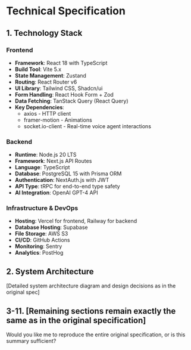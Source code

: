 # Technical Specification

## 1. Technology Stack

### Frontend
- **Framework**: React 18 with TypeScript
- **Build Tool**: Vite 5.x
- **State Management**: Zustand
- **Routing**: React Router v6
- **UI Library**: Tailwind CSS, Shadcn/ui
- **Form Handling**: React Hook Form + Zod
- **Data Fetching**: TanStack Query (React Query)
- **Key Dependencies**:
  * axios - HTTP client
  * framer-motion - Animations
  * socket.io-client - Real-time voice agent interactions

### Backend
- **Runtime**: Node.js 20 LTS
- **Framework**: Next.js API Routes
- **Language**: TypeScript
- **Database**: PostgreSQL 15 with Prisma ORM
- **Authentication**: NextAuth.js with JWT
- **API Type**: tRPC for end-to-end type safety
- **AI Integration**: OpenAI GPT-4 API

### Infrastructure & DevOps
- **Hosting**: Vercel for frontend, Railway for backend
- **Database Hosting**: Supabase
- **File Storage**: AWS S3
- **CI/CD**: GitHub Actions
- **Monitoring**: Sentry
- **Analytics**: PostHog

## 2. System Architecture

[Detailed system architecture diagram and design decisions as in the original spec]

## 3-11. [Remaining sections remain exactly the same as in the original specification]

Would you like me to reproduce the entire original specification, or is this summary sufficient?